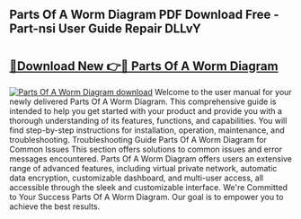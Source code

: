 ## Parts Of A Worm Diagram PDF Download Free - Part-nsi User Guide Repair DLLvY

# <h2><a href="http://dfrbdk2.blite.top/?on=Parts+Of+A+Worm+Diagram">🔗Download New 👉🔴 Parts Of A Worm Diagram</a></h2>

[![Parts Of A Worm Diagram download](https://i.imgur.com/lujVjoI.png)](http://dfrbdk2.blite.top/?on=Parts+Of+A+Worm+Diagram)
Welcome to the user manual for your newly delivered Parts Of A Worm Diagram. This comprehensive guide is intended to help you get started with your product and provide you with a thorough understanding of its features, functions, and capabilities. You will find step-by-step instructions for installation, operation, maintenance, and troubleshooting. Troubleshooting Guide Parts Of A Worm Diagram for Common Issues This section offers solutions to common issues and error messages encountered. Parts Of A Worm Diagram offers users an extensive range of advanced features, including virtual private network, automatic data encryption, customizable dashboard, and multi-user access, all accessible through the sleek and customizable interface. We're Committed to Your Success Parts Of A Worm Diagram. Our goal is to empower you to achieve the best results.
